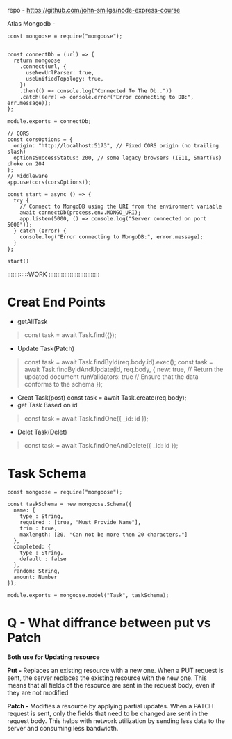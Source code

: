 repo - https://github.com/john-smilga/node-express-course

Atlas Mongodb - 
```
const mongoose = require("mongoose");


const connectDb = (url) => {
  return mongoose
    .connect(url, {
      useNewUrlParser: true,
      useUnifiedTopology: true,
    })
    .then(() => console.log("Connected To The Db.."))
    .catch((err) => console.error("Error connecting to DB:", err.message));
};

module.exports = connectDb;
```
```
// CORS
const corsOptions = {
  origin: "http://localhost:5173", // Fixed CORS origin (no trailing slash)
  optionsSuccessStatus: 200, // some legacy browsers (IE11, SmartTVs) choke on 204
};
// Middleware
app.use(cors(corsOptions));

const start = async () => {
  try {
    // Connect to MongoDB using the URI from the environment variable
    await connectDb(process.env.MONGO_URI);
    app.listen(5000, () => console.log("Server connected on port 5000"));
  } catch (error) {
    console.log("Error connecting to MongoDB:", error.message);
  }
};

start()
```

::::::::::::WORK :::::::::::::::::::::::::::::

# Creat End Points
- getAllTask
> const task = await Task.find({});
- Update Task(Patch)
> const task = await Task.findById(req.body.id).exec();
> const task = await Task.findByIdAndUpdate(id, req.body, {
      new: true, // Return the updated document
        runValidators: true // Ensure that the data conforms to the schema
    });
- Creat Task(post)
const task = await Task.create(req.body);
- get Task Based on id
 > const task = await Task.findOne({ _id: id });
- Delet Task(Delet)
> const task = await Task.findOneAndDelete({ _id: id });



# Task Schema
```
const mongoose = require("mongoose");

const taskSchema = new mongoose.Schema({
  name: {
    type : String,
    required : [true, "Must Provide Name"],
    trim : true,
    maxlength: [20, "Can not be more then 20 characters."]
  },
  completed: {
    type : String,
    default : false
  },
  random: String,
  amount: Number
});

module.exports = mongoose.model("Task", taskSchema);
```

# Q - What diffrance between put vs Patch

**Both use for Updating resource**

**Put -** Replaces an existing resource with a new one. When a PUT request is sent, the server replaces the existing resource with the new one. This means that all fields of the resource are sent in the request body, even if they are not modified

**Patch -** Modifies a resource by applying partial updates. When a PATCH request is sent, only the fields that need to be changed are sent in the request body. This helps with network utilization by sending less data to the server and consuming less bandwidth.
